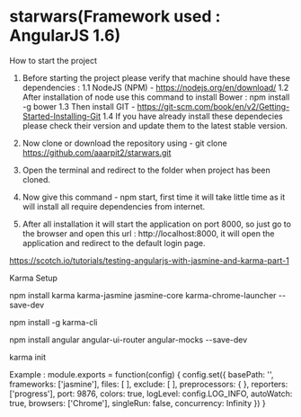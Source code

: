 # starwars(Framework used : AngularJS 1.6)
How to start the project
1.  Before starting the project please verify that machine should have these dependencies :
	1.1 NodeJS (NPM) - https://nodejs.org/en/download/
	1.2 After installation of node use this command to install Bower : npm install -g bower
	1.3 Then install GIT - https://git-scm.com/book/en/v2/Getting-Started-Installing-Git
	1.4 If you have already install these dependecies please check their version and update them to the latest stable version.
  
2.  Now clone or download the repository using - git clone https://github.com/aaarpit2/starwars.git
3.  Open the terminal and redirect to the folder when project has been cloned.
4.  Now give this command - npm start, first time it will take little time as it will install all require dependencies from internet.
5.  After all installation it will start the application on port 8000, so just go to the browser and open this url : http://localhost:8000, it will open the application and redirect to the default login page.


https://scotch.io/tutorials/testing-angularjs-with-jasmine-and-karma-part-1

Karma Setup

npm install karma karma-jasmine jasmine-core karma-chrome-launcher --save-dev


npm install -g karma-cli

npm install angular angular-ui-router angular-mocks --save-dev

karma init

Example : 
module.exports = function(config) {
  config.set({
    basePath: '',
    frameworks: ['jasmine'],
    files: [
    ],
    exclude: [
    ],
    preprocessors: {
    },
    reporters: ['progress'],
    port: 9876,
    colors: true,
    logLevel: config.LOG_INFO,
    autoWatch: true,
    browsers: ['Chrome'],
    singleRun: false,
    concurrency: Infinity
  })
}